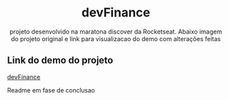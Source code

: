 <h1 align="center">devFinance</h1>
<p align="center">projeto desenvolvido na maratona discover da Rocketseat. Abaixo imagem do projeto original e link para visualizacao do demo com alterações feitas</p>
<h2>Link do demo do projeto</h2>
<a href="https://devfinance-eosin.vercel.app/?#">devFinance</a>
<p>Readme em fase de conclusao</p>